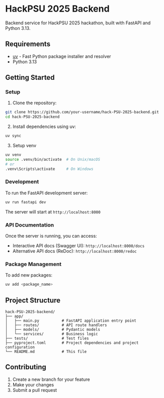# HackPSU 2025 Backend

Backend service for HackPSU 2025 hackathon, built with FastAPI and Python 3.13.

## Requirements

- [uv](https://github.com/astral-sh/uv) - Fast Python package installer and resolver
- Python 3.13

## Getting Started

### Setup

1. Clone the repository:

```bash
git clone https://github.com/your-username/hack-PSU-2025-backend.git
cd hack-PSU-2025-backend
```

2. Install dependencies using uv:

```bash
uv sync
```

3. Setup venv

```bash
uv venv
source .venv/bin/activate  # On Unix/macOS
# or
.venv\Scripts\activate     # On Windows
```

### Development

To run the FastAPI development server:

```bash
uv run fastapi dev
```

The server will start at `http://localhost:8000`

### API Documentation

Once the server is running, you can access:

- Interactive API docs (Swagger UI): `http://localhost:8000/docs`
- Alternative API docs (ReDoc): `http://localhost:8000/redoc`

### Package Management

To add new packages:

```bash
uv add <package_name>
```

## Project Structure

```
hack-PSU-2025-backend/
├── app/
│   ├── main.py          # FastAPI application entry point
│   ├── routes/          # API route handlers
│   ├── models/          # Pydantic models
│   └── services/        # Business logic
├── tests/               # Test files
├── pyproject.toml       # Project dependencies and project configuration
└── README.md            # This file
```

## Contributing

1. Create a new branch for your feature
2. Make your changes
3. Submit a pull request
